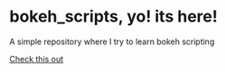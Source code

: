# bokeh_scripts, yo! its here!
A simple repository where I try to learn bokeh scripting

[Check this out](https://vectortronic.github.io/bokeh_scripts/docs/callback.html)
